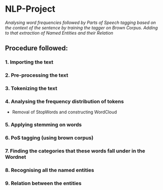 # NLP-Project

*Analysing word frequencies followed by Parts of Speech tagging based on the context of the sentence by training the tagger on Brown Corpus. Adding to that extraction of Named Entities and their Relation*

## Procedure followed:

### 1. Importing the text
### 2. Pre-processing the text
### 3. Tokenizing the text
### 4. Analysing the frequency distribution of tokens
* Removal of StopWords and constructing WordCloud
### 5. Applying stemming on words
### 6. PoS tagging (using brown corpus)
### 7. Finding the categories that these words fall under in the Wordnet
### 8. Recognising all the named entities
### 9. Relation between the entities

